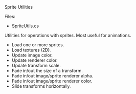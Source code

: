 Sprite Utilities

Files:
+ SpriteUtils.cs

Utilities for operations with sprites. Most useful for animations.

- Load one or more sprites.
- Load textures (2D).
- Update image color.
- Update renderer color.
- Update transform scale.
- Fade in/out the size of a transform.
- Fade in/out image/sprite renderer alpha.
- Fade in/out image/sprite renderer color.
- Slide transforms horizontally.
